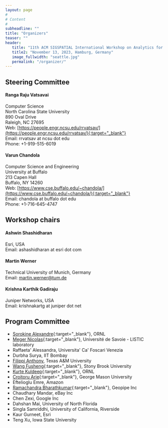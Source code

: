 ```yaml
---
layout: page
#
# Content
#
subheadline: ""
title: "Organizers"
teaser: ""
header:
   title: "11th ACM SIGSPATIAL International Workshop on Analytics for Big Geospatial Data (BigSpatial 2023)"
   title2: "November 13, 2023, Hamburg, Germany"
   image_fullwidth: "seattle.jpg"
   permalink: "/organizer/"
---
```

## Steering Committee

#### Ranga Raju Vatsavai

Computer Science   
North Carolina State University  
890 Oval Drive  
Raleigh, NC 27695  
Web: [https://people.engr.ncsu.edu/rrvatsav/](https://people.engr.ncsu.edu/rrvatsav/){:target="_blank"}  
Email: rrvatsav at ncsu dot edu  
Phone: +1-919-515-6019  

#### Varun Chandola

Computer Science and Engineering  
University at Buffalo  
213 Capen Hall  
Buffalo, NY 14260  
Web: [https://www.cse.buffalo.edu/~chandola/](https://www.cse.buffalo.edu/~chandola/){:target="_blank"}  
Email: chandola at buffalo dot edu  
Phone: +1-716-645-4747  

## Workshop chairs

#### Ashwin Shashidharan

Esri, USA  
Email: ashashidharan at esri dot com

#### Martin Werner

Technical University of Munich, Germany <br>
Email: martin.werner@tum.de

#### Krishna Karthik Gadiraju

Juniper Networks, USA <br>
Email: krishnakartg at juniper dot net

<!-- ## Student Coordinator -->


## Program Committee
 * [Sorokine Alexandre](https://web.ornl.gov/sci/gist/staff_bios/detailed_sorokine.shtml){:target="_blank"}, ORNL
 * [Meger Nicolas](https://www.listic.univ-smb.fr/en/presentation-en/members/lecturers/nicolas-meger-en/){:target="_blank"}, Université de Savoie - LISTIC laboratory
 * Raffaeta' Alessandra, Universita' Ca' Foscari Venezia
 * Durbha Surya, IIT Bombay
 * [Filippi Anthony](https://geography.tamu.edu/people/profiles/faculty/filippianthony.html), Texas A&M University
 * [Wang Fusheng](https://www.cs.stonybrook.edu/people/faculty/FushengWang){:target="_blank"}, Stony Brook University
 * [Kurte Kuldeep](https://www.ornl.gov/staff-profile/kuldeep-r-kurte){:target="_blank"}, ORNL
 * [Croitoru Arie](https://cos.gmu.edu/ggs/people/faculty-staff/arie-croitoru/){:target="_blank"}, George Mason University
 * Eftelioglu Emre, Amazon 
 * [Ramachandra Bharathkumar](https://tnybny.github.io/){:target="_blank"}, Geopipe Inc
 * Chaudhary Mandar, eBay Inc
 * Chen Zexi, Google Inc
 * Dahshan Mai, University of North Florida
 * Singla Samriddhi, University of California, Riverside
 * Kaur Gurneet, Esri
 * Teng Xu, Iowa State University
